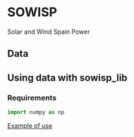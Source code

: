 # SOWISP

Solar and Wind Spain Power


## Data

## Using data with sowisp_lib
### Requirements

```python
import numpy as np
```

[Example of use](https://github.com/matrasujaen/SOWISP/blob/main/Examples/example_of_use.md)
